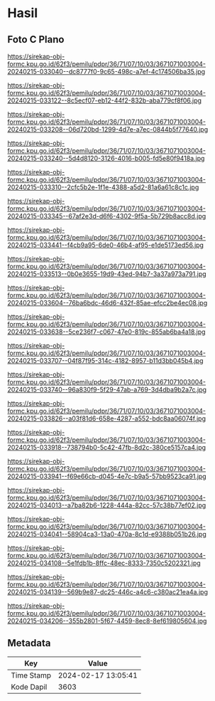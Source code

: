 # Hasil

## Foto C Plano

https://sirekap-obj-formc.kpu.go.id/62f3/pemilu/pdpr/36/71/07/10/03/3671071003004-20240215-033040--dc8777f0-9c65-498c-a7ef-4c174506ba35.jpg

https://sirekap-obj-formc.kpu.go.id/62f3/pemilu/pdpr/36/71/07/10/03/3671071003004-20240215-033122--8c5ecf07-eb12-44f2-832b-aba779cf8f06.jpg

https://sirekap-obj-formc.kpu.go.id/62f3/pemilu/pdpr/36/71/07/10/03/3671071003004-20240215-033208--06d720bd-1299-4d7e-a7ec-0844b5f77640.jpg

https://sirekap-obj-formc.kpu.go.id/62f3/pemilu/pdpr/36/71/07/10/03/3671071003004-20240215-033240--5d4d8120-3126-4016-b005-fd5e80f9418a.jpg

https://sirekap-obj-formc.kpu.go.id/62f3/pemilu/pdpr/36/71/07/10/03/3671071003004-20240215-033310--2cfc5b2e-1f1e-4388-a5d2-81a6a61c8c1c.jpg

https://sirekap-obj-formc.kpu.go.id/62f3/pemilu/pdpr/36/71/07/10/03/3671071003004-20240215-033345--67af2e3d-d6f6-4302-9f5a-5b729b8acc8d.jpg

https://sirekap-obj-formc.kpu.go.id/62f3/pemilu/pdpr/36/71/07/10/03/3671071003004-20240215-033441--f4cb9a95-6de0-46b4-af95-e1de5173ed56.jpg

https://sirekap-obj-formc.kpu.go.id/62f3/pemilu/pdpr/36/71/07/10/03/3671071003004-20240215-033513--0b0e3655-19d9-43ed-94b7-3a37a973a791.jpg

https://sirekap-obj-formc.kpu.go.id/62f3/pemilu/pdpr/36/71/07/10/03/3671071003004-20240215-033604--76ba6bdc-46d6-432f-85ae-efcc2be4ec08.jpg

https://sirekap-obj-formc.kpu.go.id/62f3/pemilu/pdpr/36/71/07/10/03/3671071003004-20240215-033638--5ce236f7-c067-47e0-819c-855ab6ba4a18.jpg

https://sirekap-obj-formc.kpu.go.id/62f3/pemilu/pdpr/36/71/07/10/03/3671071003004-20240215-033707--04f87f95-314c-4182-8957-b11d3bb045b4.jpg

https://sirekap-obj-formc.kpu.go.id/62f3/pemilu/pdpr/36/71/07/10/03/3671071003004-20240215-033740--96a830f9-5f29-47ab-a769-3d4dba9b2a7c.jpg

https://sirekap-obj-formc.kpu.go.id/62f3/pemilu/pdpr/36/71/07/10/03/3671071003004-20240215-033826--a03f81d6-658e-4287-a552-bdc8aa06074f.jpg

https://sirekap-obj-formc.kpu.go.id/62f3/pemilu/pdpr/36/71/07/10/03/3671071003004-20240215-033918--738794b0-5c42-47fb-8d2c-380ce5157ca4.jpg

https://sirekap-obj-formc.kpu.go.id/62f3/pemilu/pdpr/36/71/07/10/03/3671071003004-20240215-033941--f69e66cb-d045-4e7c-b9a5-57bb9523ca91.jpg

https://sirekap-obj-formc.kpu.go.id/62f3/pemilu/pdpr/36/71/07/10/03/3671071003004-20240215-034013--a7ba82b6-1228-444a-82cc-57c38b77ef02.jpg

https://sirekap-obj-formc.kpu.go.id/62f3/pemilu/pdpr/36/71/07/10/03/3671071003004-20240215-034041--58904ca3-13a0-470a-8c1d-e9388b051b26.jpg

https://sirekap-obj-formc.kpu.go.id/62f3/pemilu/pdpr/36/71/07/10/03/3671071003004-20240215-034108--5e1fdb1b-8ffc-48ec-8333-7350c5202321.jpg

https://sirekap-obj-formc.kpu.go.id/62f3/pemilu/pdpr/36/71/07/10/03/3671071003004-20240215-034139--569b9e87-dc25-446c-a4c6-c380ac21ea4a.jpg

https://sirekap-obj-formc.kpu.go.id/62f3/pemilu/pdpr/36/71/07/10/03/3671071003004-20240215-034206--355b2801-5f67-4459-8ec8-8ef619805604.jpg


## Metadata

| Key        | Value               |
| ---------- | ------------------- |
| Time Stamp | 2024-02-17 13:05:41 |
| Kode Dapil | 3603                |



